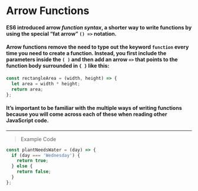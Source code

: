 # Arrow Functions

#### ES6 introduced arrow *function syntax*, a shorter way to write functions by using the special “fat arrow” `() =>` notation.

#### Arrow functions remove the need to type out the keyword `function` every time you need to create a function. Instead, you first include the parameters inside the `( )` and then add an arrow `=>` that points to the function body surrounded in `{ }` like this:
```js
const rectangleArea = (width, height) => {
  let area = width * height;
  return area;
};
```
#### It’s important to be familiar with the multiple ways of writing functions because you will come across each of these when reading other JavaScript code.
---
> Example Code
```js
const plantNeedsWater = (day) => {
  if (day === 'Wednesday') {
    return true;
  } else {
    return false;
  }
};
```